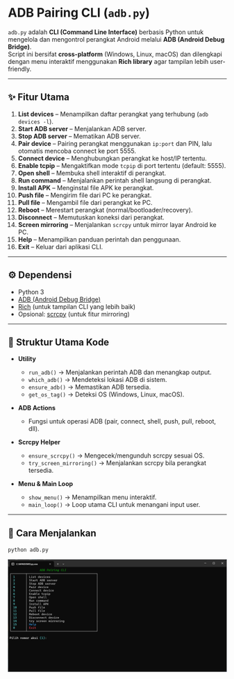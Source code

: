 # ADB Pairing CLI (`adb.py`)

`adb.py` adalah **CLI (Command Line Interface)** berbasis Python untuk mengelola dan mengontrol perangkat Android melalui **ADB (Android Debug Bridge)**.  
Script ini bersifat **cross-platform** (Windows, Linux, macOS) dan dilengkapi dengan menu interaktif menggunakan **Rich library** agar tampilan lebih user-friendly.

---

## ✨ Fitur Utama

1. **List devices** – Menampilkan daftar perangkat yang terhubung (`adb devices -l`).
2. **Start ADB server** – Menjalankan ADB server.
3. **Stop ADB server** – Mematikan ADB server.
4. **Pair device** – Pairing perangkat menggunakan `ip:port` dan PIN, lalu otomatis mencoba connect ke port 5555.
5. **Connect device** – Menghubungkan perangkat ke host/IP tertentu.
6. **Enable tcpip** – Mengaktifkan mode `tcpip` di port tertentu (default: 5555).
7. **Open shell** – Membuka shell interaktif di perangkat.
8. **Run command** – Menjalankan perintah shell langsung di perangkat.
9. **Install APK** – Menginstal file APK ke perangkat.
10. **Push file** – Mengirim file dari PC ke perangkat.
11. **Pull file** – Mengambil file dari perangkat ke PC.
12. **Reboot** – Merestart perangkat (normal/bootloader/recovery).
13. **Disconnect** – Memutuskan koneksi dari perangkat.
14. **Screen mirroring** – Menjalankan `scrcpy` untuk mirror layar Android ke PC.
15. **Help** – Menampilkan panduan perintah dan penggunaan.
0. **Exit** – Keluar dari aplikasi CLI.

---

## ⚙️ Dependensi

- Python 3
- [ADB (Android Debug Bridge)](https://developer.android.com/studio/releases/platform-tools)
- [Rich](https://pypi.org/project/rich/) (untuk tampilan CLI yang lebih baik)
- Opsional: [scrcpy](https://github.com/Genymobile/scrcpy) (untuk fitur mirroring)

---

## 📂 Struktur Utama Kode

- **Utility**
  - `run_adb()` → Menjalankan perintah ADB dan menangkap output.
  - `which_adb()` → Mendeteksi lokasi ADB di sistem.
  - `ensure_adb()` → Memastikan ADB tersedia.
  - `get_os_tag()` → Deteksi OS (Windows, Linux, macOS).

- **ADB Actions**
  - Fungsi untuk operasi ADB (pair, connect, shell, push, pull, reboot, dll).

- **Scrcpy Helper**
  - `ensure_scrcpy()` → Mengecek/mengunduh scrcpy sesuai OS.
  - `try_screen_mirroring()` → Menjalankan scrcpy bila perangkat tersedia.

- **Menu & Main Loop**
  - `show_menu()` → Menampilkan menu interaktif.
  - `main_loop()` → Loop utama CLI untuk menangani input user.

---

## 🚀 Cara Menjalankan


```bash
python adb.py
```

![Logo dracOs](menu.png)

